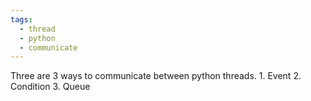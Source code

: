 ```yaml
---
tags:
  - thread
  - python
  - communicate
---
```

Three are 3 ways to communicate between python threads.
	1. Event
	2. Condition
	3. Queue







